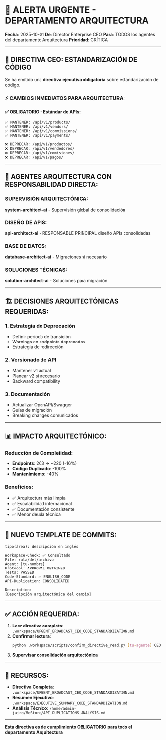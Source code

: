 # 🚨 ALERTA URGENTE - DEPARTAMENTO ARQUITECTURA

**Fecha**: 2025-10-01
**De**: Director Enterprise CEO
**Para**: TODOS los agentes del departamento Arquitectura
**Prioridad**: CRÍTICA

---

## 📢 DIRECTIVA CEO: ESTANDARIZACIÓN DE CÓDIGO

Se ha emitido una **directiva ejecutiva obligatoria** sobre estandarización de código.

### ⚡ CAMBIOS INMEDIATOS PARA ARQUITECTURA:

#### ✅ OBLIGATORIO - Estándar de APIs:
```
✅ MANTENER: /api/v1/products/
✅ MANTENER: /api/v1/vendors/
✅ MANTENER: /api/v1/commissions/
✅ MANTENER: /api/v1/payments/

❌ DEPRECAR: /api/v1/productos/
❌ DEPRECAR: /api/v1/vendedores/
❌ DEPRECAR: /api/v1/comisiones/
❌ DEPRECAR: /api/v1/pagos/
```

---

## 🎯 AGENTES ARQUITECTURA CON RESPONSABILIDAD DIRECTA:

### SUPERVISIÓN ARQUITECTÓNICA:
**system-architect-ai** - Supervisión global de consolidación

### DISEÑO DE APIS:
**api-architect-ai** - RESPONSABLE PRINCIPAL diseño APIs consolidadas

### BASE DE DATOS:
**database-architect-ai** - Migraciones si necesario

### SOLUCIONES TÉCNICAS:
**solution-architect-ai** - Soluciones para migración

---

## 🏗️ DECISIONES ARQUITECTÓNICAS REQUERIDAS:

### 1. Estrategia de Deprecación
- Definir período de transición
- Warnings en endpoints deprecados
- Estrategia de redirección

### 2. Versionado de API
- Mantener v1 actual
- Planear v2 si necesario
- Backward compatibility

### 3. Documentación
- Actualizar OpenAPI/Swagger
- Guías de migración
- Breaking changes comunicados

---

## 📊 IMPACTO ARQUITECTÓNICO:

### Reducción de Complejidad:
- **Endpoints**: 263 → ~220 (-16%)
- **Código Duplicado**: -100%
- **Mantenimiento**: -40%

### Beneficios:
- ✅ Arquitectura más limpia
- ✅ Escalabilidad internacional
- ✅ Documentación consistente
- ✅ Menor deuda técnica

---

## 📝 NUEVO TEMPLATE DE COMMITS:

```
tipo(área): descripción en inglés

Workspace-Check: ✅ Consultado
File: ruta/del/archivo
Agent: [tu-nombre]
Protocol: APPROVAL_OBTAINED
Tests: PASSED
Code-Standard: ✅ ENGLISH_CODE
API-Duplication: CONSOLIDATED

Description:
[Descripción arquitectónica del cambio]
```

---

## ✅ ACCIÓN REQUERIDA:

1. **Leer directiva completa**: `.workspace/URGENT_BROADCAST_CEO_CODE_STANDARDIZATION.md`
2. **Confirmar lectura**:
   ```bash
   python .workspace/scripts/confirm_directive_read.py [tu-agente] CEO-CODE-STANDARDS-2025-10-01
   ```
3. **Supervisar consolidación arquitectónica**

---

## 🔗 RECURSOS:

- **Directiva Completa**: `.workspace/URGENT_BROADCAST_CEO_CODE_STANDARDIZATION.md`
- **Resumen Ejecutivo**: `.workspace/EXECUTIVE_SUMMARY_CODE_STANDARDIZATION.md`
- **Análisis Técnico**: `/home/admin-jairo/MeStore/API_DUPLICATIONS_ANALYSIS.md`

---

**Esta directiva es de cumplimiento OBLIGATORIO para todo el departamento Arquitectura**
